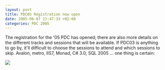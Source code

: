 ```yaml
---
layout: post
title: PDC05 Registration now open
date: 2005-06-07 21:47:33 +02:00
categories: PDC 2005
---
```

<P>The registration for the '05 PDC has opened; there are also more details on the different tracks and sessions that will be available. If PDC03 is anything to go by, it'll difficult to choose the sessions to attend and which sessions to skip. Avalon, metro, IIS7, Monad, C# 3.0, SQL 2005 ... one thing is certain:</P><P<A href="http://channel9.msdn.com/pdc/pdcfriends.aspx"><A href="http://channel9.msdn.com/pdc/pdcfriends.aspx"><IMG src="http://channel9.msdn.com/pdc/Flairs/PDC05Flair_74847.jpg" border=0></A> </A>
<P></P>
